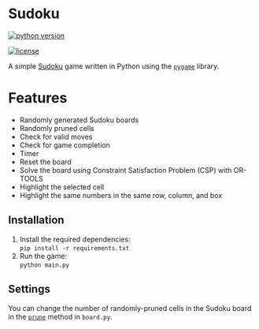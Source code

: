# Sudoku

[![python version](https://img.shields.io/badge/python-3.12-blue)](https://www.python.org/)

[![license](https://img.shields.io/badge/license-MIT-yellow.svg)](https://opensource.org/licenses/MIT)

A simple [Sudoku](https://en.wikipedia.org/wiki/Sudoku) game written in Python using the [`pygame`](https://www.pygame.org) library.


# Features
- Randomly generated Sudoku boards
- Randomly pruned cells
- Check for valid moves
- Check for game completion
- Timer
- Reset the board
- Solve the board using Constraint Satisfaction Problem (CSP) with OR-TOOLS
- Highlight the selected cell
- Highlight the same numbers in the same row, column, and box

## Installation
1. Install the required dependencies:  
`pip install -r requirements.txt`
2. Run the game:  
`python main.py`

## Settings

You can change the number of randomly-pruned cells in the Sudoku board in the [`prune`](sudoku/logic/board.py) method in `board.py`.
